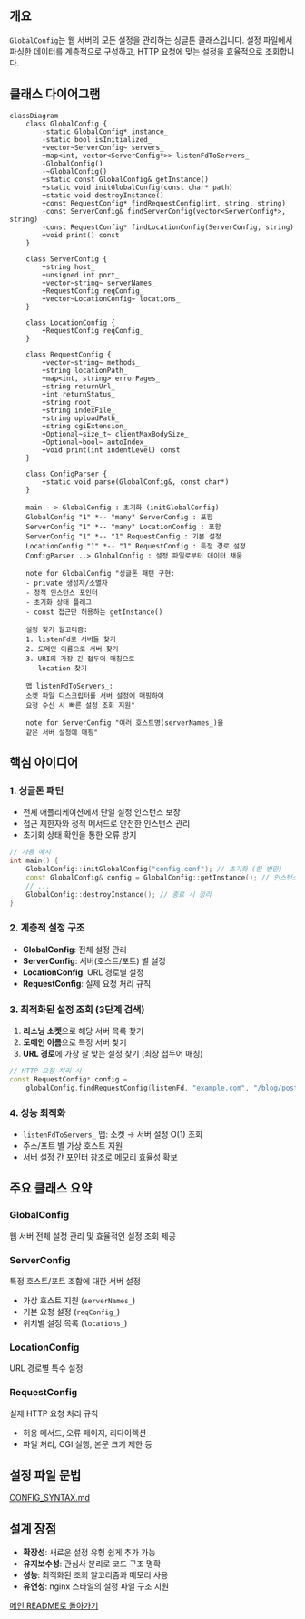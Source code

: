 ## 개요

`GlobalConfig`는 웹 서버의 모든 설정을 관리하는 싱글톤 클래스입니다. 설정 파일에서 파싱한 데이터를 계층적으로 구성하고, HTTP 요청에 맞는 설정을 효율적으로 조회합니다.

## 클래스 다이어그램

```mermaid
classDiagram
    class GlobalConfig {
        -static GlobalConfig* instance_
        -static bool isInitialized_
        +vector~ServerConfig~ servers_
        +map<int, vector<ServerConfig*>> listenFdToServers_
        -GlobalConfig()
        -~GlobalConfig()
        +static const GlobalConfig& getInstance()
        +static void initGlobalConfig(const char* path)
        +static void destroyInstance()
        +const RequestConfig* findRequestConfig(int, string, string)
        -const ServerConfig& findServerConfig(vector<ServerConfig*>, string)
        -const RequestConfig* findLocationConfig(ServerConfig, string)
        +void print() const
    }
    
    class ServerConfig {
        +string host_
        +unsigned int port_
        +vector~string~ serverNames_
        +RequestConfig reqConfig_
        +vector~LocationConfig~ locations_
    }
    
    class LocationConfig {
        +RequestConfig reqConfig_
    }
    
    class RequestConfig {
        +vector~string~ methods_
        +string locationPath_
        +map<int, string> errorPages_
        +string returnUrl_
        +int returnStatus_
        +string root_
        +string indexFile_
        +string uploadPath_
        +string cgiExtension_
        +Optional~size_t~ clientMaxBodySize_
        +Optional~bool~ autoIndex_
        +void print(int indentLevel) const
    }
    
    class ConfigParser {
        +static void parse(GlobalConfig&, const char*)
    }
    
    main --> GlobalConfig : 초기화 (initGlobalConfig)
    GlobalConfig "1" *-- "many" ServerConfig : 포함
    ServerConfig "1" *-- "many" LocationConfig : 포함
    ServerConfig "1" *-- "1" RequestConfig : 기본 설정
    LocationConfig "1" *-- "1" RequestConfig : 특정 경로 설정
    ConfigParser ..> GlobalConfig : 설정 파일로부터 데이터 채움
    
    note for GlobalConfig "싱글톤 패턴 구현:
    - private 생성자/소멸자
    - 정적 인스턴스 포인터
    - 초기화 상태 플래그
    - const 접근만 허용하는 getInstance()
    
    설정 찾기 알고리즘:
    1. listenFd로 서버들 찾기
    2. 도메인 이름으로 서버 찾기
    3. URI의 가장 긴 접두어 매칭으로
       location 찾기
    
    맵 listenFdToServers_:
    소켓 파일 디스크립터를 서버 설정에 매핑하여
    요청 수신 시 빠른 설정 조회 지원"
    
    note for ServerConfig "여러 호스트명(serverNames_)을
    같은 서버 설정에 매핑"
```

## 핵심 아이디어

### 1. 싱글톤 패턴

- 전체 애플리케이션에서 단일 설정 인스턴스 보장
- 접근 제한자와 정적 메서드로 안전한 인스턴스 관리
- 초기화 상태 확인을 통한 오류 방지

```cpp
// 사용 예시
int main() {
    GlobalConfig::initGlobalConfig("config.conf"); // 초기화 (한 번만)
    const GlobalConfig& config = GlobalConfig::getInstance(); // 인스턴스 접근
    // ...
    GlobalConfig::destroyInstance(); // 종료 시 정리
}

```

### 2. 계층적 설정 구조

- **GlobalConfig**: 전체 설정 관리
- **ServerConfig**: 서버(호스트/포트) 별 설정
- **LocationConfig**: URL 경로별 설정
- **RequestConfig**: 실제 요청 처리 규칙

### 3. 최적화된 설정 조회 (3단계 검색)

1. **리스닝 소켓**으로 해당 서버 목록 찾기
2. **도메인 이름**으로 특정 서버 찾기
3. **URL 경로**에 가장 잘 맞는 설정 찾기 (최장 접두어 매칭)

```cpp
// HTTP 요청 처리 시
const RequestConfig* config =
    globalConfig.findRequestConfig(listenFd, "example.com", "/blog/post/123");

```

### 4. 성능 최적화

- `listenFdToServers_` 맵: 소켓 → 서버 설정 O(1) 조회
- 주소/포트 별 가상 호스트 지원
- 서버 설정 간 포인터 참조로 메모리 효율성 확보

## 주요 클래스 요약

### GlobalConfig

웹 서버 전체 설정 관리 및 효율적인 설정 조회 제공

### ServerConfig

특정 호스트/포트 조합에 대한 서버 설정

- 가상 호스트 지원 (`serverNames_`)
- 기본 요청 설정 (`reqConfig_`)
- 위치별 설정 목록 (`locations_`)

### LocationConfig

URL 경로별 특수 설정

### RequestConfig

실제 HTTP 요청 처리 규칙

- 허용 메서드, 오류 페이지, 리다이렉션
- 파일 처리, CGI 실행, 본문 크기 제한 등

## 설정 파일 문법

[CONFIG_SYNTAX.md](../../doc/CONFIG_SYNTAX.md)

## 설계 장점

- **확장성**: 새로운 설정 유형 쉽게 추가 가능
- **유지보수성**: 관심사 분리로 코드 구조 명확
- **성능**: 최적화된 조회 알고리즘과 메모리 사용
- **유연성**: nginx 스타일의 설정 파일 구조 지원

[메인 README로 돌아가기](../../README.md)